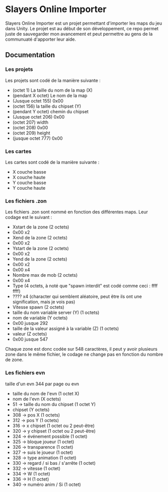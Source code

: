 # Slayers Online Importer

Slayers Online Importer est un projet permettant d'importer les maps du jeu dans Unity. Le projet est au début de son développement,
ce repo permet juste de sauvegarder mon avancement et peut permettre au gens de la communuaté d'apporter leur aide.

## Documentation

### Les projets

Les projets sont codé de la manière suivante :

- (octet 1) La taille du nom de la map (X)
- (pendant X octet) Le nom de la map
- (Jusque octet 155) 0x00
- (octet 156) la taille du chipset (Y)
- (pendant Y octet) chemin du chipset
- (Jusque octet 206) 0x00
- (octet 207) width
- (octet 208) 0x00
- (octet 209) height
- (jusque octet 777) 0x00

### Les cartes

Les cartes sont codé de la manière suivante :

- X couche basse
- X couche haute
- Y couche basse
- Y couche haute

### Les fichiers .zon

Les fichiers .zon sont nommé en fonction des différentes maps. Leur codage est le suivant :

- Xstart de la zone (2 octets)
- 0x00 x2
- Xend de la zone (2 octets)
- 0x00 x2
- Ystart de la zone (2 octets)
- 0x00 x2
- Yend de la zone (2 octets)
- 0x00 x2
- 0x00 x4
- Nombre max de mob (2 octets)
- 0x00 x4
- Type (4 octets, à noté que "spawn interdit" est codé comme ceci : ffff ffff)
- ???? x4 (character qui semblent aléatoire, peut être ils ont une signification, mais je vois pas)
- Vitesse spawn (2 octets)
- taille du nom variable server (Y) (1 octets)
- nom de variable (Y octets)
- 0x00 jusque 292
- taille de la valeur assigné à la variable (Z) (1 octets)
- valeur (Z octets)
- 0x00 jusque 547

Chaque zone est donc codée sur 548 caractères, il peut y avoir plusieurs zone dans le même fichier,
le codage ne change pas en fonction du nombre de zone.

### Les fichiers evn

taille d'un evn 344 par page ou evn

- taille du nom de l'evn (1 octet X)
- nom de l'evn (X octets)
- 51 -> taille du nom du chipset (1 octet Y)
- chipset (Y octets)
- 308 -> pos X (1 octets)
- 312 -> pos Y (1 octets)
- 316 -> x chipset (1 octet ou 2 peut-être)
- 320 -> y chipset (1 octet ou 2 peut-être)
- 324 -> événement possible (1 octet)
- 325 -> bloque joueur (1 octet)
- 326 -> transparence (1 octet)
- 327 -> suis le joueur (1 octet)
- 328 -> type animation (1 octet)
- 330 -> regard / si bas / s'arrête (1 octet)
- 332 -> vitesse (1 octet)
- 334 -> W (1 octet)
- 336 -> H (1 octet)
- 340 -> numéro anim / Si (1 octet)